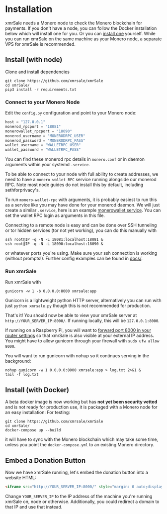 # Installation
xmrSale needs a Monero node to check the Monero blockchain for payments. If you don't have a node, you can follow the Docker installation below which will install one for you. Or you can [install one](https://sethforprivacy.com/guides/run-a-monero-node-advanced/) yourself. While you can run xmrSale on the same machine as your Monero node, a separate VPS for xmrSale is recommended.
## Install (with node)
Clone and install dependencies
```
git clone https://github.com/xmrsale/xmrSale
cd xmrSale/
pip3 install -r requirements.txt
```
### Connect to your Monero Node
Edit the `config.py` configuration and point to your Monero node:
```python
host = "127.0.0.1"
monerod_rpcport = "18081"
monerowallet_rpcport = "18090"
monerod_username = "MONERODRPC_USER"
monerod_password = "MONERODRPC_PASS"
wallet_username = "WALLETRPC_USER"
wallet_password = "WALLETRPC_PASS"
```
You can find these monerod rpc details in `monero.conf` or in daemon arguments within your systemd `.service`.

To be able to connect to your node with full ability to create addresses, we need to have a `monero wallet RPC` service running alongside our monerod RPC. Note most node guides do not install this by default, including sethforprivacy's.

To run `monero-wallet-rpc` with arguments, it is probably easiest to run this as a service like you may have done for your monerod daemon. We  will just create a similar `.service`, here is an example [monerowallet.service](https://github.com/xmrsale/xmrSale/blob/master/docs/monerowallet.service). You can set the wallet RPC login as arguments in this file.

Connecting to a remote node is easy and can be done over SSH tunneling or tor hidden services (tor not yet working), you can do this manually with
```
ssh root@IP -q -N -L 18081:localhost:18081 &
ssh root@IP -q -N -L 18090:localhost:18090 &
```
or whatever ports you're using. Make sure your ssh connection is working (without prompts!). Further config examples can be found in [docs/](docs/).

### Run xmrSale
Run xmrSale with
```
gunicorn -w 1 -b 0.0.0.0:8000 xmrsale:app
```
Gunicorn is a lightweight python HTTP server, alternatively you can run with just `python xmrsale.py` though this is not recommended for production.

That's it! You should now be able to view your xmrSale server at `http://YOUR_SERVER_IP:8000/`. If running locally, this will be `127.0.0.1:8000`.

If running on a Raspberry Pi, you will want to [forward port 8000 in your router settings](https://user-images.githubusercontent.com/24557779/105681219-f0f5fd80-5f44-11eb-942d-b574367a161f.png) so that xmrSale is also visible at your external IP address. You might have to allow gunicorn through your firewall with `sudo ufw allow 8000`.

You will want to run gunicorn with nohup so it continues serving in the background:
```
nohup gunicorn -w 1 0.0.0.0:8000 xmrsale:app > log.txt 2>&1 &
tail -f log.txt
```

## Install (with Docker)
A beta docker image is now working but has **not yet been security vetted** and is not ready for production use, it is packaged with a Monero node for an easy installation:
For testing:
```
git clone https://github.com/xmrsale/xmrSale
cd xmrSale/
docker-compose up --build
```
it will have to sync with the Monero blockchain which may take some time, unless you point the `docker-compose.yml` to an existing Monero directory.

## Embed a Donation Button
Now we have xmrSale running, let's embed the donation button into a website HTML:
```html
<iframe src="http://YOUR_SERVER_IP:8000/" style="margin: 0 auto;display:block;width:420px;height:460px;border:none;overflow:hidden;" scrolling="no"></iframe>
```
Change `YOUR_SERVER_IP` to the IP address of the machine you're running xmrSale on, node or otherwise. Additionally, you could redirect a domain to that IP and use that instead.
